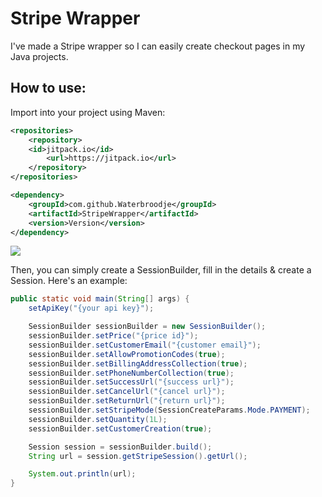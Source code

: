 # Stripe Wrapper
I've made a Stripe wrapper so I can easily create checkout pages in my Java projects.
## How to use:
Import into your project using Maven:
```xml
<repositories>
    <repository>
	<id>jitpack.io</id>
        <url>https://jitpack.io</url>
    </repository>
</repositories>

<dependency>
    <groupId>com.github.Waterbroodje</groupId>
    <artifactId>StripeWrapper</artifactId>
    <version>Version</version>
</dependency>
```
[![](https://jitpack.io/v/Waterbroodje/StripeWrapper.svg)](https://jitpack.io/#Waterbroodje/StripeWrapper)

Then, you can simply create a SessionBuilder, fill in the details & create a Session. Here's an example:
```java
public static void main(String[] args) {
    setApiKey("{your api key}");

    SessionBuilder sessionBuilder = new SessionBuilder();
    sessionBuilder.setPrice("{price id}");
    sessionBuilder.setCustomerEmail("{customer email}");
    sessionBuilder.setAllowPromotionCodes(true);
    sessionBuilder.setBillingAddressCollection(true);
    sessionBuilder.setPhoneNumberCollection(true);
    sessionBuilder.setSuccessUrl("{success url}");
    sessionBuilder.setCancelUrl("{cancel url}");
    sessionBuilder.setReturnUrl("{return url}");
    sessionBuilder.setStripeMode(SessionCreateParams.Mode.PAYMENT);
    sessionBuilder.setQuantity(1L);
    sessionBuilder.setCustomerCreation(true);

    Session session = sessionBuilder.build();
    String url = session.getStripeSession().getUrl();

    System.out.println(url);
}
```

